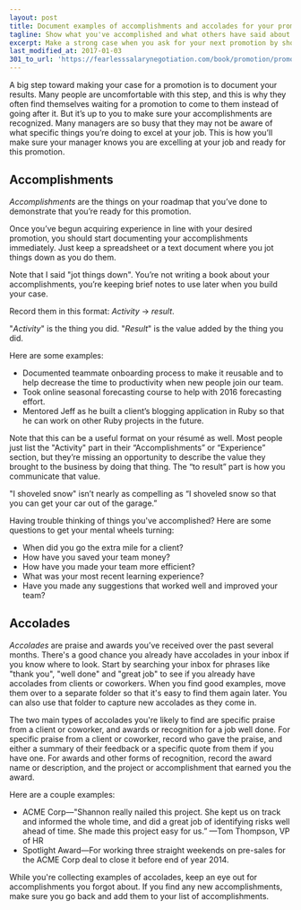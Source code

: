 ```yaml
---
layout: post
title: Document examples of accomplishments and accolades for your promotion
tagline: Show what you've accomplished and what others have said about your work
excerpt: Make a strong case when you ask for your next promotion by showing your accomplishments and accolades.
last_modified_at: 2017-01-03
301_to_url: 'https://fearlesssalarynegotiation.com/book/promotion/promotion-build-your-case/'
---
```

A big step toward making your case for a promotion is to document your results. Many people are uncomfortable with this step, and this is why they often find themselves waiting for a promotion to come to them instead of going after it. But it’s up to you to make sure your accomplishments are recognized. Many managers are so busy that they may not be aware of what specific things you’re doing to excel at your job. This is how you’ll make sure your manager knows you are excelling at your job and ready for this promotion.

## Accomplishments

*Accomplishments* are the things on your roadmap that you’ve done to demonstrate that you’re ready for this promotion. 

Once you’ve begun acquiring experience in line with your desired promotion, you should start documenting your accomplishments immediately. Just keep a spreadsheet or a text document where you jot things down as you do them. 

Note that I said "jot things down". You’re not writing a book about your accomplishments, you’re keeping brief notes to use later when you build your case.

Record them in this format: *Activity* → *result*. 

"*Activity*" is the thing you did. "*Result*" is the value added by the thing you did.

Here are some examples:

* Documented teammate onboarding process to make it reusable and to help decrease the time to productivity when new people join our team.
* Took online seasonal forecasting course to help with 2016 forecasting effort.
* Mentored Jeff as he built a client’s blogging application in Ruby so that he can work on other Ruby projects in the future.

Note that this can be a useful format on your résumé as well. Most people just list the "Activity" part in their “Accomplishments” or “Experience” section, but they’re missing an opportunity to describe the value they brought to the business by doing that thing. The “to result” part is how you communicate that value.

"I shoveled snow" isn’t nearly as compelling as “I shoveled snow so that you can get your car out of the garage.”

Having trouble thinking of things you've accomplished? Here are some questions to get your mental wheels turning:

* When did you go the extra mile for a client?
* How have you saved your team money?
* How have you made your team more efficient?
* What was your most recent learning experience?
* Have you made any suggestions that worked well and improved your team?

## Accolades

*Accolades* are praise and awards you’ve received over the past several months. There's a good chance you already have accolades in your inbox if you know where to look. Start by searching your inbox for phrases like "thank you", "well done" and "great job" to see if you already have accolades from clients or coworkers. When you find good examples, move them over to a separate folder so that it's easy to find them again later. You can also use that folder to capture new accolades as they come in.

The two main types of accolades you're likely to find are specific praise from a client or coworker, and awards or recognition for a job well done. For specific praise from a client or coworker, record who gave the praise, and either a summary of their feedback or a specific quote from them if you have one. For awards and other forms of recognition, record the award name or description, and the project or accomplishment that earned you the award.

Here are a couple examples:

* ACME Corp—"Shannon really nailed this project. She kept us on track and informed the whole time, and did a great job of identifying risks well ahead of time. She made this project easy for us.” —Tom Thompson, VP of HR
* Spotlight Award—For working three straight weekends on pre-sales for the ACME Corp deal to close it before end of year 2014.

While you're collecting examples of accolades, keep an eye out for accomplishments you forgot about. If you find any new accomplishments, make sure you go back and add them to your list of accomplishments.
